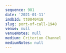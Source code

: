 ```yaml
---
sequence: 981
date: '2021-01-11'
imdbId: tt0040418
slug: port-of-call-1948
venue: null
venueNotes: null
medium: Criterion Channel
mediumNotes: null
---
```


